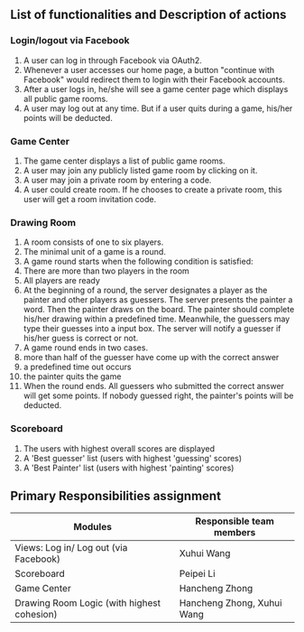 ## List of functionalities and Description of actions

### Login/logout via Facebook

1. A user can log in through Facebook via OAuth2.
2. Whenever a user accesses our home page, a button
"continue with Facebook" would redirect them to login
with their Facebook accounts.
3. After a user logs in, he/she will see a game center
page which displays all public game rooms.
4. A user may log out at any time. But if a user quits during a game,
his/her points will be deducted.

### Game Center

1. The game center displays a list of public game rooms.
1. A user may join any publicly listed game room by clicking on it.
2. A user may join a private room by entering a code.
3. A user could create room. If he chooses to create a private room, this user will get a room invitation code.

### Drawing Room

1. A room consists of one to six players.
2. The minimal unit of a game is a round.
3. A game round starts when the following condition is satisfied:
  1. There are more than two players in the room
  2. All players are ready
4. At the beginning of a round, the server designates a player as the painter and other players as guessers.
The server presents the painter a word. Then the painter draws on the board. The painter should complete
his/her drawing within a predefined time. Meanwhile, the guessers may type their guesses into a input box.
The server will notify a guesser if his/her guess is correct or not.
4. A game round ends in two cases.
  1. more than half of the guesser have come up with the correct answer
  2. a predefined time out occurs
  3. the painter quits the game
5. When the round ends. All guessers who submitted the correct answer will get some points.
If nobody guessed right, the painter's points will be deducted.


### Scoreboard

1. The users with highest overall scores are displayed
2. A 'Best guesser' list (users with highest 'guessing' scores)
3. A 'Best Painter' list (users with highest 'painting' scores)


## Primary Responsibilities assignment

| Modules | Responsible team members|
|---|---|
| Views: Log in/ Log out (via Facebook) | Xuhui Wang |
| Scoreboard | Peipei Li|
| Game Center | Hancheng Zhong |
| Drawing Room Logic (with highest cohesion) | Hancheng Zhong, Xuhui Wang|
